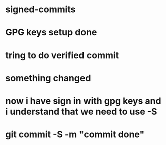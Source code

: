 # signed-commits

# GPG keys setup done
# tring to do verified commit
# something changed
# now i have sign in with gpg keys and i understand that we need to use -S
# git commit -S -m "commit done"